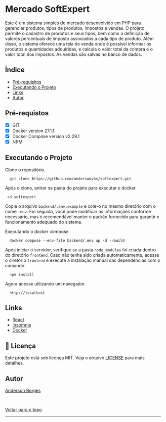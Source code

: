 <h1>Mercado SoftExpert </h1>
<p> Este é um sistema simples de mercado desenvolvido em PHP para gerenciar produtos, tipos de produtos, impostos e vendas. O projeto permite o cadastro de produtos e seus tipos, bem como a definição de valores percentuais de imposto associados a cada tipo de produto. Além disso, o sistema oferece uma tela de venda onde é possível informar os produtos e quantidades adquiridas, e calcula o valor total da compra e o valor total dos impostos. As vendas são salvas no banco de dados.<br>

## Índice

- [Pré-requisitos](#requisitos)
- [Executando o Projeto](#usage)
- [Links](#links)
- [Autor](#autor)


## Pré-requistos <a name = "requisitos"></a>

- [x] GIT
- [x] Docker version 27.1.1
- [x] Docker Compose version v2.29.1
- [x] NPM

## Executando o Projeto <a name = "usage"></a>

Clone o repositório.
```
  git clone https://github.com/andersonvbs/softexpert.git
```

Após o clone, entrar na pasta do projeto para executar o docker.
```
 cd softexpert
```

Copie o arquivo `backend/.env.example` e cole-o no mesmo diretório com o nome `.env`. Em seguida, você pode modificar as informações conforme necessário, mas é recomendável manter o padrão fornecido para garantir o funcionamento adequado do sistema.

Executando o docker compose
```
  docker compose --env-file backend/.env up -d --build
```

Após iniciar o servidor, verifique se a pasta `node_modules` foi criada dentro do diretório `frontend`. Caso não tenha sido criada automaticamente, acesse o diretório ```frontend``` e execute a instalação manual das dependências com o comando:
```
  npm install
```

Agora acesse utilizando um navegador.
```
  http://localhost
```

## Links <a name = "links"></a>
<ul>
    <li><a href="https://react.dev/">React</a></li>
    <li><a href="https://insomnia.rest/download">Insomnia</a></li>
    <li><a href="https://www.docker.com/">Docker</a></li>
</ul>


## 📜 Licença <a name = "license"></a>

Este projeto está sob licença MIT. Veja o arquivo [LICENSE](LICENSE.md) para mais detalhes.

## Autor <a name = "autor"></a>

<a href="https://github.com/andersonvbs" target="_blank">Anderson Borges</a>

&#xa0;

<a href="#top">Voltar para o topo</a>

------------